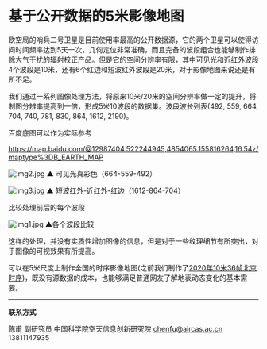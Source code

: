 # 基于公开数据的5米影像地图

欧空局的哨兵二号卫星是目前使用率最高的公开数据源，它的两个卫星可以使得访问时间频率达到5天一次，几何定位非常准确，而且完备的波段组合也能够制作排除大气干扰的辐射校正产品。但是它的空间分辨率有限，其中可见光和近红外波段4个波段是10米，还有6个红边和短波红外波段是20米，对于影像地图来说还是有所不足。

我们通过一系列图像处理方法，将原来10米/20米的空间分辨率做一定的提升，将制图分辨率提高到一倍，形成5米10波段的数据集。波段波长列表(492, 559, 664, 704, 740, 781, 830, 864, 1612, 2190)。

百度底图可以作为实际参考

https://map.baidu.com/@12987404.522244945,4854065.155816264,16.54z/maptype%3DB_EARTH_MAP



![img2.jpg](https://s2.loli.net/2022/09/03/4D6k2nHcjUaBlNP.jpg)
▲ 可见光真彩色（664-559-492）

![img3.jpg](https://s2.loli.net/2022/09/03/9qKlM6gbptzGixP.jpg)
▲ 短波红外-近红外-红边（1612-864-704）

比较处理前后的每个波段

![img1.jpg](https://s2.loli.net/2022/09/03/O8d4nbk9iFzMBRU.jpg)
▲各个波段比较

这样的处理，并没有实质性增加图像的信息，但是对于一些纹理细节有所突出，对于图像的可视效果有所提高。

可以在5米尺度上制作全国的时序影像地图(之前我们制作了[2020年10米36帧北京时序](../product/product_cloudless_world.html))，既没有源数据的成本，也能够满足普通网友了解地表动态变化的基本需要。


---

**联系方式**

陈甫 副研究员
中国科学院空天信息创新研究院
chenfu@aircas.ac.cn
13811147935

